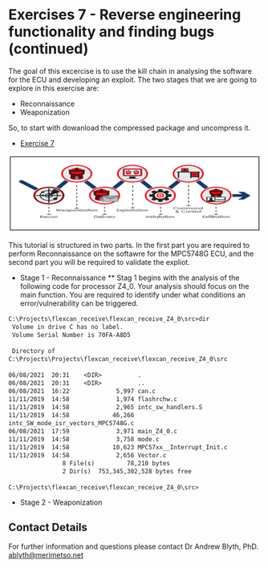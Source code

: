 # Exercises 7 - Reverse engineering functionality and finding bugs (continued)

The goal of this excercise is to use the kill chain in analysing the software for the ECU and developing an exploit. The two stages that we are going to explore in this exercise are:

* Reconnaissance 
* Weaponization

So, to start with dowanload the compressed package and uncompress it.

* [Exercise 7](https://github.com/Merimetso-Code/EmbeddedAutomotiveSecurity/blob/main/EXERCISE5.7z)

![Cyber Kill Cain](KillChain.png)


This tutorial is structured in two parts. In the first part you are required to perform Reconnaissance on the softawre for the MPC5748G ECU, and the second part you will be required to validate the expliot. 

* Stage 1 - Reconnaissance
** Stag 1 begins with the analysis of the following code for processor Z4_0. Your analysis should focus on the main function. You are required to identify under what conditions an error/vulnerability can be triggered.
```
C:\Projects\flexcan_receive\flexcan_receive_Z4_0\src>dir
 Volume in drive C has no label.
 Volume Serial Number is 70FA-A8D5

 Directory of C:\Projects\Projects\flexcan_receive\flexcan_receive_Z4_0\src

06/08/2021  20:31    <DIR>          .
06/08/2021  20:31    <DIR>          ..
06/08/2021  16:22             5,997 can.c
11/11/2019  14:58             1,974 flashrchw.c
11/11/2019  14:58             2,965 intc_sw_handlers.S
11/11/2019  14:58            46,266 intc_SW_mode_isr_vectors_MPC5748G.c
06/08/2021  17:59             3,971 main_Z4_0.c
11/11/2019  14:58             3,758 mode.c
11/11/2019  14:58            10,623 MPC57xx__Interrupt_Init.c
11/11/2019  14:58             2,656 Vector.c
               8 File(s)         78,210 bytes
               2 Dir(s)  753,345,302,528 bytes free

C:\Projects\flexcan_receive\flexcan_receive_Z4_0\src>
```  

* Stage 2 - Weaponization

## Contact Details

For further information and questions please contact Dr Andrew Blyth, PhD. <ablyth@merimetso.net>
